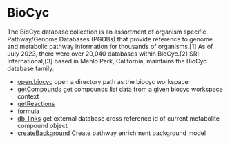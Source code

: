 ﻿# BioCyc

The BioCyc database collection is an assortment of organism specific Pathway/Genome Databases (PGDBs) that provide reference to genome and metabolic pathway information for thousands of organisms.[1] As of July 2023, there were over 20,040 databases within BioCyc.[2] SRI International,[3] based in Menlo Park, California, maintains the BioCyc database family.

+ [open.biocyc](BioCyc/open.biocyc.1) open a directory path as the biocyc workspace
+ [getCompounds](BioCyc/getCompounds.1) get compounds list data from a given biocyc workspace context
+ [getReactions](BioCyc/getReactions.1) 
+ [formula](BioCyc/formula.1) 
+ [db_links](BioCyc/db_links.1) get external database cross reference id of current metabolite compound object
+ [createBackground](BioCyc/createBackground.1) Create pathway enrichment background model
